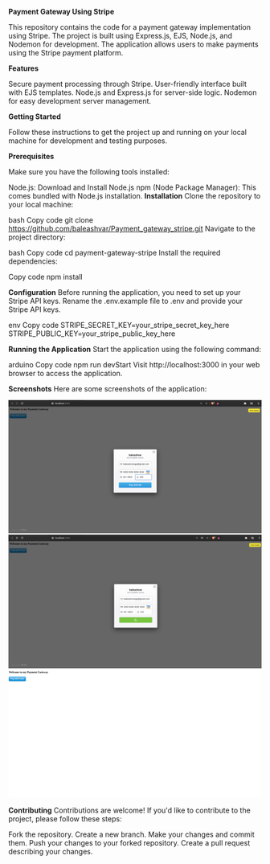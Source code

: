 
**Payment Gateway Using Stripe**

This repository contains the code for a payment gateway implementation using Stripe. The project is built using Express.js, EJS, Node.js, and Nodemon for development. The application allows users to make payments using the Stripe payment platform.

**Features**

Secure payment processing through Stripe.
User-friendly interface built with EJS templates.
Node.js and Express.js for server-side logic.
Nodemon for easy development server management.

**Getting Started**

Follow these instructions to get the project up and running on your local machine for development and testing purposes.

**Prerequisites**

Make sure you have the following tools installed:

Node.js: Download and Install Node.js
npm (Node Package Manager): This comes bundled with Node.js installation.
**Installation**
Clone the repository to your local machine:

bash
Copy code
git clone https://github.com/baleashvar/Payment_gateway_stripe.git
Navigate to the project directory:

bash
Copy code
cd payment-gateway-stripe
Install the required dependencies:

Copy code
npm install

**Configuration**
Before running the application, you need to set up your Stripe API keys. Rename the .env.example file to .env and provide your Stripe API keys.

env
Copy code
STRIPE_SECRET_KEY=your_stripe_secret_key_here
STRIPE_PUBLIC_KEY=your_stripe_public_key_here

**Running the Application**
Start the application using the following command:

arduino
Copy code
npm run devStart
Visit http://localhost:3000 in your web browser to access the application.

**Screenshots**
Here are some screenshots of the application:

![](<Images/Screenshot from 2023-08-27 00-37-00.png>)
![](<Images/Screenshot from 2023-08-27 00-39-31.png>)
![](<Images/Screenshot from 2023-08-27 00-39-59.png>)


**Contributing**
Contributions are welcome! If you'd like to contribute to the project, please follow these steps:

Fork the repository.
Create a new branch.
Make your changes and commit them.
Push your changes to your forked repository.
Create a pull request describing your changes.
